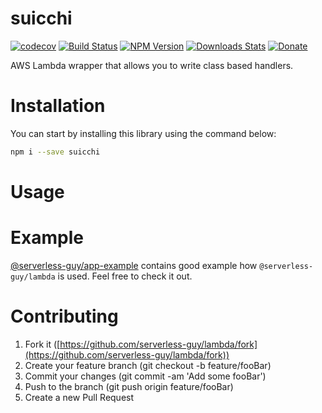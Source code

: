 # suicchi  
[![codecov](https://codecov.io/gh/yakovmeister/suicchi/branch/2.0/graph/badge.svg)](https://codecov.io/gh/yakovmeister/suicchi)
[![Build Status][travis-image]][travis-url]
[![NPM Version][npm-image]][npm-url]
[![Downloads Stats][npm-downloads]][npm-url]
[![Donate][paypal-image]](https://www.paypal.com/cgi-bin/webscr?cmd=_donations&business=938FMCPPQG4DQ&currency_code=USD&source=url)
  
AWS Lambda wrapper that allows you to write class based handlers.  
  
  
# Installation  
  
You can start by installing this library using the command below:  
  
```sh
npm i --save suicchi
```
  
# Usage  
  
  
# Example  
  
[@serverless-guy/app-example](https://github.com/serverless-guy/app-example) contains good example how `@serverless-guy/lambda` is used. Feel free to check it out.
# Contributing
  
1. Fork it ([https://github.com/serverless-guy/lambda/fork](https://github.com/serverless-guy/lambda/fork))  
2. Create your feature branch (git checkout -b feature/fooBar)  
3. Commit your changes (git commit -am 'Add some fooBar')  
4. Push to the branch (git push origin feature/fooBar)  
5. Create a new Pull Request  
  
<!-- Markdown link & img dfn's -->
[npm-image]: https://img.shields.io/npm/v/yakovmeister/suicchi.svg?style=flat-square
[npm-url]: https://www.npmjs.com/package/yakovmeister/suicchi
[npm-downloads]: https://img.shields.io/npm/dm/yakovmeister/suicchi.svg?style=flat-square
[travis-image]: https://travis-ci.org/yakovmeister/suicchi.svg?branch=2.0
[travis-url]: https://travis-ci.org/yakovmeister/suicchi
[paypal-image]: https://img.shields.io/badge/Donate-PayPal-green.svg